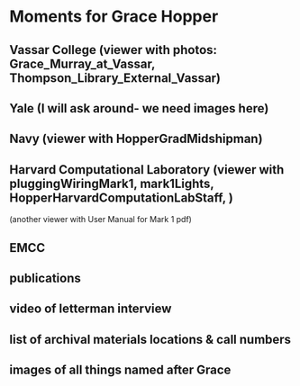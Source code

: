 # Moments for Grace Hopper

## Vassar College (viewer with photos: Grace_Murray_at_Vassar, Thompson_Library_External_Vassar)

## Yale (I will ask around- we need images here)

## Navy (viewer with HopperGradMidshipman)

## Harvard Computational Laboratory (viewer with pluggingWiringMark1, mark1Lights, HopperHarvardComputationLabStaff, )

(another viewer with User Manual for Mark 1 pdf)

## EMCC

## publications

## video of letterman interview

## list of archival materials locations & call numbers

## images of all things named after Grace

